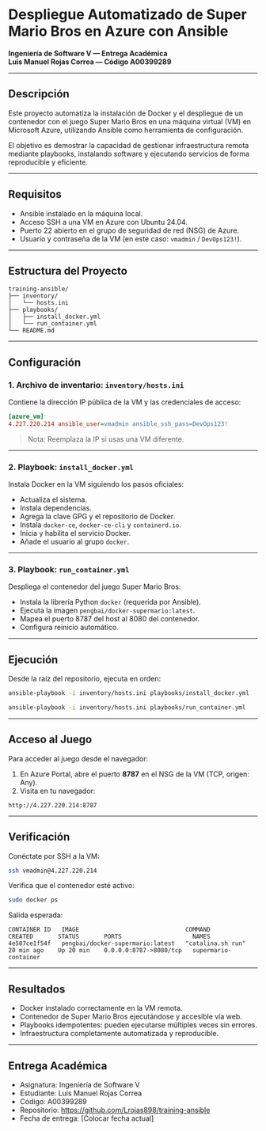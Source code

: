 

# Despliegue Automatizado de Super Mario Bros en Azure con Ansible  
**Ingeniería de Software V — Entrega Académica**  
**Luis Manuel Rojas Correa — Código A00399289**

---

## Descripción

Este proyecto automatiza la instalación de Docker y el despliegue de un contenedor con el juego Super Mario Bros en una máquina virtual (VM) en Microsoft Azure, utilizando Ansible como herramienta de configuración.

El objetivo es demostrar la capacidad de gestionar infraestructura remota mediante playbooks, instalando software y ejecutando servicios de forma reproducible y eficiente.

---

## Requisitos

- Ansible instalado en la máquina local.
- Acceso SSH a una VM en Azure con Ubuntu 24.04.
- Puerto 22 abierto en el grupo de seguridad de red (NSG) de Azure.
- Usuario y contraseña de la VM (en este caso: `vmadmin` / `DevOps123!`).

---

## Estructura del Proyecto

```
training-ansible/
├── inventory/
│   └── hosts.ini
├── playbooks/
│   ├── install_docker.yml
│   └── run_container.yml
└── README.md
```

---

## Configuración

### 1. Archivo de inventario: `inventory/hosts.ini`

Contiene la dirección IP pública de la VM y las credenciales de acceso:

```ini
[azure_vm]
4.227.220.214 ansible_user=vmadmin ansible_ssh_pass=DevOps123!
```

> Nota: Reemplaza la IP si usas una VM diferente.

---

### 2. Playbook: `install_docker.yml`

Instala Docker en la VM siguiendo los pasos oficiales:

- Actualiza el sistema.
- Instala dependencias.
- Agrega la clave GPG y el repositorio de Docker.
- Instala `docker-ce`, `docker-ce-cli` y `containerd.io`.
- Inicia y habilita el servicio Docker.
- Añade el usuario al grupo `docker`.

---

### 3. Playbook: `run_container.yml`

Despliega el contenedor del juego Super Mario Bros:

- Instala la librería Python `docker` (requerida por Ansible).
- Ejecuta la imagen `pengbai/docker-supermario:latest`.
- Mapea el puerto 8787 del host al 8080 del contenedor.
- Configura reinicio automático.

---

## Ejecución

Desde la raíz del repositorio, ejecuta en orden:

```bash
ansible-playbook -i inventory/hosts.ini playbooks/install_docker.yml
```

```bash
ansible-playbook -i inventory/hosts.ini playbooks/run_container.yml
```

---

## Acceso al Juego

Para acceder al juego desde el navegador:

1. En Azure Portal, abre el puerto **8787** en el NSG de la VM (TCP, origen: Any).
2. Visita en tu navegador:

```
http://4.227.220.214:8787
```

---

## Verificación

Conéctate por SSH a la VM:

```bash
ssh vmadmin@4.227.220.214
```

Verifica que el contenedor esté activo:

```bash
sudo docker ps
```

Salida esperada:

```
CONTAINER ID   IMAGE                              COMMAND             CREATED       STATUS       PORTS                    NAMES
4e507ce1f54f   pengbai/docker-supermario:latest   "catalina.sh run"   20 min ago    Up 20 min    0.0.0.0:8787->8080/tcp   supermario-container
```

---

## Resultados

- Docker instalado correctamente en la VM remota.
- Contenedor de Super Mario Bros ejecutándose y accesible vía web.
- Playbooks idempotentes: pueden ejecutarse múltiples veces sin errores.
- Infraestructura completamente automatizada y reproducible.

---

## Entrega Académica

- Asignatura: Ingeniería de Software V
- Estudiante: Luis Manuel Rojas Correa
- Código: A00399289
- Repositorio: https://github.com/Lrojas898/training-ansible
- Fecha de entrega: [Colocar fecha actual]

